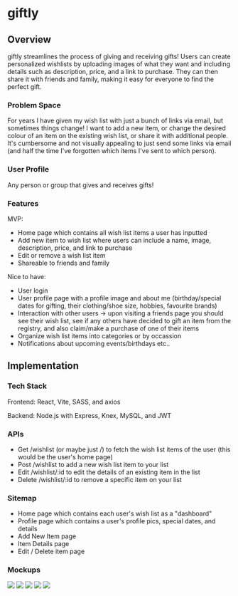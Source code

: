# giftly

## Overview

giftly streamlines the process of giving and receiving gifts! Users can create personalized wishlists by uploading images of what they want and including details such as description, price, and a link to purchase. They can then share it with friends and family, making it easy for everyone to find the perfect gift. 

### Problem Space

For years I have given my wish list with just a bunch of links via email, but sometimes things change! I want to add a new item, or change the desired colour of an item on the existing wish list, or share it with additional people. It's cumbersome and not visually appealing to just send some links via email (and half the time I've forgotten which items I've sent to which person). 

### User Profile

Any person or group that gives and receives gifts! 

### Features

MVP:
- Home page which contains all wish list items a user has inputted
- Add new item to wish list where users can include a name, image, description, price, and link to purchase
- Edit or remove a wish list item
- Shareable to friends and family

Nice to have:
- User login
- User profile page with a profile image and about me (birthday/special dates for gifting, their clothing/shoe size, hobbies, favourite brands)
- Interaction with other users -> upon visiting a friends page you should see their wish list, see if any others have decided to gift an item from the registry, and also claim/make a purchase of one of their items
- Organize wish list items into categories or by occassion
- Notifications about upcoming events/birthdays etc.. 


## Implementation

### Tech Stack

Frontend: React, Vite, SASS, and axios

Backend: Node.js with Express, Knex, MySQL, and JWT


### APIs

- Get /wishlist (or maybe just /) to fetch the wish list items of the user (this would be the user's home page)
- Post /wishlist to add a new wish list item to your list
- Edit /wishlist/:id to edit the details of an existing item in the list
- Delete /wishlist/:id to remove a specific item on your list


### Sitemap

- Home page which contains each user's wish list as a "dashboard"
- Profile page which contains a user's profile pics, special dates, and details
- Add New Item page 
- Item Details page
- Edit / Delete item page

### Mockups

![](src/assets/sitemap/homePage_capstone.JPG/) 
![](src/assets/sitemap/profilePage_capstone.JPG) 
![](src/assets/sitemap/addItemPage_capstone.JPG) 
![](src/assets/sitemap/itemDetailsPage_capstone.JPG)
![](src/assets/sitemap/editItemPage_capstone.JPG)



